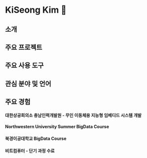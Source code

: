 # KiSeong Kim 👋


## 소개


## 주요 프로젝트


## 주요 사용 도구


## 관심 분야 및 언어


## 주요 경험
#### 대한상공회의소 충남인력개발원 - 무인 이동체용 지능형 임베디드 시스템 개발

#### Northwestern University Summer BigData Course

#### 북경이공대학교 BigData Course

#### 비트컴퓨터 - 단기 과정 수료

